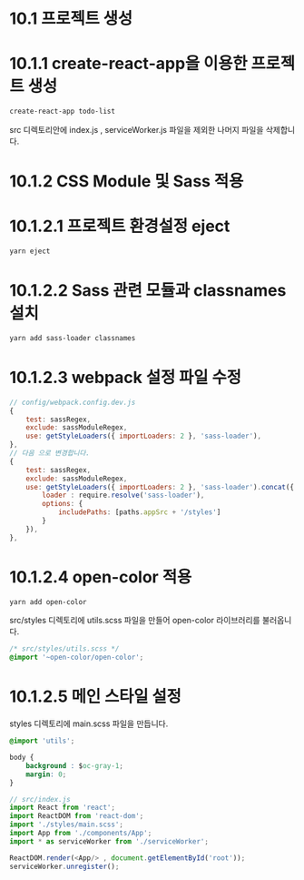 # 10.1 프로젝트 생성

# 10.1.1 create-react-app을 이용한 프로젝트 생성

```bash
create-react-app todo-list
```

src 디렉토리안에 index.js , serviceWorker.js 파일을 제외한 나머지 파일을 삭제합니다.

# 10.1.2 CSS Module 및 Sass 적용

# 10.1.2.1 프로젝트 환경설정 eject

```bash
yarn eject
```

# 10.1.2.2 Sass 관련 모듈과 classnames 설치

```bash
yarn add sass-loader classnames
```

# 10.1.2.3 webpack 설정 파일 수정

```js
// config/webpack.config.dev.js 
{
    test: sassRegex,
    exclude: sassModuleRegex,
    use: getStyleLoaders({ importLoaders: 2 }, 'sass-loader'),
},
// 다음 으로 변경합니다.
{
    test: sassRegex,
    exclude: sassModuleRegex,
    use: getStyleLoaders({ importLoaders: 2 }, 'sass-loader').concat({
        loader : require.resolve('sass-loader'),
        options: {
            includePaths: [paths.appSrc + '/styles']
        }
    }),
},
```

# 10.1.2.4 open-color 적용

```bash
yarn add open-color
```

src/styles 디렉토리에 utils.scss 파일을 만들어 open-color 라이브러리를 불러옵니다.

```css
/* src/styles/utils.scss */
@import '~open-color/open-color';
```

# 10.1.2.5 메인 스타일 설정

styles 디렉토리에 main.scss 파일을 만듭니다.

```css
@import 'utils';

body {
    background : $oc-gray-1;
    margin: 0;
}
```

```js
// src/index.js
import React from 'react';
import ReactDOM from 'react-dom';
import './styles/main.scss';
import App from './components/App';
import * as serviceWorker from './serviceWorker';

ReactDOM.render(<App/> , document.getElementById('root'));
serviceWorker.unregister();
```

